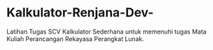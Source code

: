 # Kalkulator-Renjana-Dev-
Latihan Tugas SCV Kalkulator Sederhana untuk memenuhi tugas Mata Kuliah Perancangan Rekayasa Perangkat Lunak.

